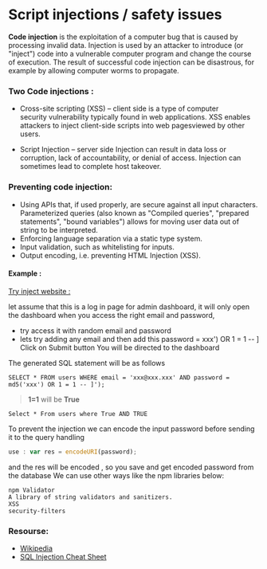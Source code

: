 # Script injections / safety issues 

**Code injection** is the exploitation of a computer bug that is caused by processing invalid data. Injection is used by an attacker to introduce (or "inject") code into a vulnerable computer program and change the course of execution. The result of successful code injection can be disastrous, for example by allowing computer worms to propagate.

### Two Code injections :
* Cross-site scripting (XSS) – client side
is a type of computer security vulnerability typically found in web applications. XSS enables attackers to inject client-side scripts into web pagesviewed by other users. 

* Script Injection – server side
Injection can result in data loss or corruption, lack of accountability, or denial of access. Injection can sometimes lead to complete host takeover.


### Preventing code injection:
* Using APIs that, if used properly, are secure against all input characters. Parameterized queries (also known as "Compiled queries", "prepared statements", "bound variables") allows for moving user data out of string to be interpreted.
* Enforcing language separation via a static type system.
* Input validation, such as whitelisting for inputs.
* Output encoding, i.e. preventing HTML Injection (XSS).


#### Example :

[Try inject website :](http://www.techpanda.org/dashboard.php)


let assume that this is a log in page for admin dashboard, it will only open the dashboard when you access the right email and password,
- try access it with random email and password
- lets try adding any email and then add this password = xxx') OR 1 = 1 -- ]
Click on Submit button
You will be directed to the dashboard

The generated SQL statement will be as follows

`SELECT * FROM users WHERE email = 'xxx@xxx.xxx' AND password = md5('xxx') OR 1 = 1 -- ]');`

> **1=1** will be **True**

`Select * From users where True AND TRUE `


To prevent the injection we can encode the input password before sending it to the query handling
```js
use : var res = encodeURI(password);
```
and the res will be encoded , so you save and get encoded password from the database
We can use other ways like the npm libraries below:  
```
npm Validator
A library of string validators and sanitizers.
XSS
security-filters
```
### Resourse:
- [Wikipedia](https://en.wikipedia.org/wiki/SQL_injection)
- [SQL Injection Cheat Sheet](https://www.veracode.com/security/sql-injection)
